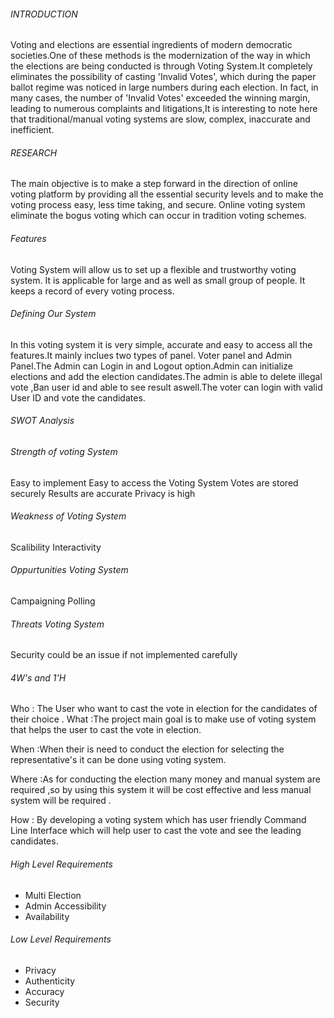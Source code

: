 
###### INTRODUCTION
Voting and elections are essential ingredients of modern democratic societies.One of these methods is the modernization of the way in which the elections are being conducted is through Voting System.It completely eliminates the possibility of casting 'Invalid Votes', which during the paper ballot regime was noticed in large numbers during each election. In fact, in many cases, the number of 'Invalid Votes' exceeded the winning margin, leading to numerous complaints and litigations,It is interesting to note here that traditional/manual voting systems are slow, complex, inaccurate and inefficient.
###### RESEARCH
The main objective is to make a step forward in the direction of online voting platform by providing all the essential security levels and to make the voting process easy, less time taking, and secure. Online voting system eliminate the bogus voting which can occur in tradition voting schemes.
###### Features
Voting System will allow us to set up a flexible and trustworthy voting system.
It is applicable for large and as well as small group of people.
It keeps a record of every voting process.
###### Defining Our System
In this voting system it is very simple, accurate and easy to access all the features.It mainly inclues two types of panel. Voter panel and Admin Panel.The Admin can Login in and Logout option.Admin can initialize elections and add the election candidates.The admin is able to delete illegal vote ,Ban user id and able to see result aswell.The voter can login with valid User ID and vote the candidates.
###### SWOT Analysis
###### Strength of voting System
Easy to implement
Easy to access the Voting System
Votes are stored securely
Results are accurate
Privacy is high
###### Weakness of Voting System
Scalibility
Interactivity
###### Oppurtunities Voting System
  Campaigning
  Polling
###### Threats Voting System
Security could be an issue if not implemented carefully
###### 4W's and 1'H
Who : The User who want to cast the vote in election for the candidates of their choice .
What :The project main goal is to make use of voting system that helps the user to cast the vote in election.

When :When their is need to conduct the election for selecting the representative's it can be done using voting system.

Where :As for conducting the election many money and manual system are required ,so by using this system it will be cost effective and less manual system will be required .

How : By developing a voting system which has user friendly Command Line Interface which will help user to cast the vote and see the leading candidates.

###### High Level Requirements
- Multi Election
- Admin Accessibility
- Availability
###### Low Level Requirements
 - Privacy
- Authenticity
- Accuracy
- Security
